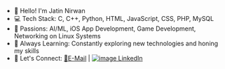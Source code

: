 - 👋 Hello! I'm Jatin Nirwan
- 💻 Tech Stack: C, C++, Python, HTML, JavaScript, CSS, PHP, MySQL
- 🚀 Passions: AI/ML, iOS App Development, Game Development, Networking on Linux Systems
- 🌱 Always Learning: Constantly exploring new technologies and honing my skills
- 💬 Let's Connect: [📧E-Mail](mailto:jatinnirwan572@protonmail.com) | [![image](https://github.com/user-attachments/assets/bf9fcfae-9f96-43a2-aad4-4448b41eb063)
LinkedIn](https://www.linkedin.com/in/jatin-nirwan-8330ba287/)
